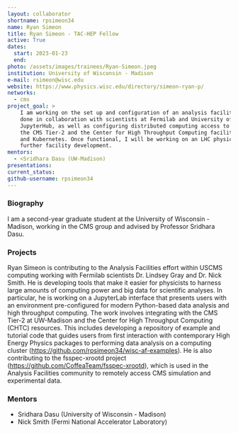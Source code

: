 ```yaml
---
layout: collaborator
shortname: rpsimeon34
name: Ryan Simeon
title: Ryan Simeon - TAC-HEP Fellow
active: True
dates:
  start: 2023-01-23
  end:
photo: /assets/images/trainees/Ryan-Simeon.jpeg
institution: University of Wisconsin - Madison
e-mail: rsimeon@wisc.edu
website: https://www.physics.wisc.edu/directory/simeon-ryan-p/
networks:
  - cms
project_goal: >
    I am working on the set up and configuration of an analysis facility at UW-Madison. This work is being 
    done in collaboration with scientists at Fermilab and University of Nebraska/IRIS-HEP. Plans include installing 
    JupyterHub, as well as configuring distributed computing access to the UW-Madison both CPU and GPU resources at 
    the CMS Tier-2 and the Center for High Throughput Computing facility. I am investigating the use of HT-Condor 
    and Kubernetes. Once functional, I will be working on an LHC physics analysis that exploits the resources and motivates
    further facility development.
mentors:
  - <Sridhara Dasu (UW-Madison)
presentations:
current_status:
github-username: rpsimeon34
---
```


### Biography

I am a second-year graduate student at the University of Wisconsin - Madison, working in the CMS group and advised by Professor Sridhara Dasu.

### Projects

Ryan Simeon is contributing to the Analysis Facilities effort within USCMS computing working with Fermilab scientists Dr. Lindsey Gray and Dr. Nick Smith. He is developing tools that make it easier for physicists to harness large amounts of computing power and big data for scientific analyses. In particular, he is working on a JupyterLab interface that presents users with an environment pre-configured for modern Python-based data analysis and high throughput computing. The work involves integrating with the CMS Tier-2 at UW-Madison and the Center for High Throughput Computing (CHTC) resources. This includes developing a repository of example and tutorial code that guides users from first interaction with contemporary High Energy Physics packages to performing data analysis on a computing cluster (https://github.com/rpsimeon34/wisc-af-examples). He is also contributing to the fsspec-xrootd project (https://github.com/CoffeaTeam/fsspec-xrootd), which is used in the Analysis Facilities community to remotely access CMS simulation and experimental data.

### Mentors
 * Sridhara Dasu (University of Wisconsin - Madison)
 * Nick Smith (Fermi National Accelerator Laboratory)
